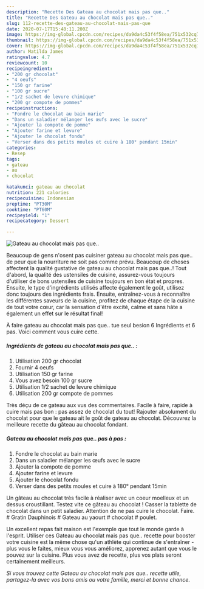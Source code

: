 ```yaml
---
description: "Recette Des Gateau au chocolat mais pas que.."
title: "Recette Des Gateau au chocolat mais pas que.."
slug: 112-recette-des-gateau-au-chocolat-mais-pas-que
date: 2020-07-17T15:48:11.200Z
image: https://img-global.cpcdn.com/recipes/da9da4c53f4f58ea/751x532cq70/gateau-au-chocolat-mais-pas-que-photo-principale-de-la-recette.jpg
thumbnail: https://img-global.cpcdn.com/recipes/da9da4c53f4f58ea/751x532cq70/gateau-au-chocolat-mais-pas-que-photo-principale-de-la-recette.jpg
cover: https://img-global.cpcdn.com/recipes/da9da4c53f4f58ea/751x532cq70/gateau-au-chocolat-mais-pas-que-photo-principale-de-la-recette.jpg
author: Matilda James
ratingvalue: 4.7
reviewcount: 10
recipeingredient:
- "200 gr chocolat"
- "4 oeufs"
- "150 gr farine"
- "100 gr sucre"
- "1/2 sachet de levure chimique"
- "200 gr compote de pommes"
recipeinstructions:
- "Fondre le chocolat au bain marie"
- "Dans un saladier mélanger les œufs avec le sucre"
- "Ajouter la compote de pomme"
- "Ajouter farine et levure"
- "Ajouter le chocolat fondu"
- "Verser dans des petits moules et cuire à 180° pendant 15min"
categories:
- Resep
tags:
- gateau
- au
- chocolat

katakunci: gateau au chocolat 
nutrition: 221 calories
recipecuisine: Indonesian
preptime: "PT30M"
cooktime: "PT60M"
recipeyield: "1"
recipecategory: Dessert

---
```



![Gateau au chocolat mais pas que..](https://img-global.cpcdn.com/recipes/da9da4c53f4f58ea/751x532cq70/gateau-au-chocolat-mais-pas-que-photo-principale-de-la-recette.jpg)

Beaucoup de gens n'osent pas cuisiner gateau au chocolat mais pas que.. de peur que la nourriture ne soit pas comme prévu. Beaucoup de choses affectent la qualité gustative de gateau au chocolat mais pas que..! Tout d'abord, la qualité des ustensiles de cuisine, assurez-vous toujours d'utiliser de bons ustensiles de cuisine toujours en bon état et propres. Ensuite, le type d'ingrédients utilisés affecte également le goût, utilisez donc toujours des ingrédients frais. Ensuite, entraînez-vous à reconnaître les différentes saveurs de la cuisine, profitez de chaque étape de la cuisine de tout votre cœur, car la sensation d'être excité, calme et sans hâte a également un effet sur le résultat final!

<!--inarticleads1-->

À faire gateau au chocolat mais pas que.. tue seul besion 6 Ingrédients et 6 pas. Voici comment vous cuire cette.

##### Ingrédients de gateau au chocolat mais pas que.. :

1. Utilisation 200 gr chocolat
1. Fournir 4 oeufs
1. Utilisation 150 gr farine
1. Vous avez besoin 100 gr sucre
1. Utilisation 1/2 sachet de levure chimique
1. Utilisation 200 gr compote de pommes


Très déçu de ce gateau aux vus des commentaires. Facile à faire, rapide à cuire mais pas bon : pas assez de chocolat du tout! Rajouter absolument du chocolat pour que le gateau ait le goût de gateau au chocolat. Découvrez la meilleure recette du gâteau au chocolat fondant. 

<!--inarticleads2-->

##### Gateau au chocolat mais pas que.. pas à pas :

1. Fondre le chocolat au bain marie
1. Dans un saladier mélanger les œufs avec le sucre
1. Ajouter la compote de pomme
1. Ajouter farine et levure
1. Ajouter le chocolat fondu
1. Verser dans des petits moules et cuire à 180° pendant 15min


Un gâteau au chocolat très facile à réaliser avec un coeur moelleux et un dessus croustillant. Testez vite ce gâteau au chocolat ! Casser la tablette de chocolat dans un petit saladier. Attention de ne pas cuire le chocolat. Faire. # Gratin Dauphinois # Gateau au yaourt # chocolat # poulet. 

<!--inarticleads1-->

<p>
Un excellent repas fait maison est l'exemple que tout le monde garde à l'esprit. Utiliser ces Gateau au chocolat mais pas que.. recette pour booster votre cuisine est la même chose qu'un athlète qui continue de s'entraîner - plus vous le faites, mieux vous vous améliorez, apprenez autant que vous le pouvez sur la cuisine. Plus vous avez de recette, plus vos plats seront certainement meilleurs.
</p>

<p>
<i>Si vous trouvez cette Gateau au chocolat mais pas que.. recette utile, partagez-la avec vos bons amis ou votre famille, merci et bonne chance.</i>
</p>
